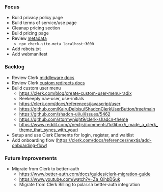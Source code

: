 ### Focus

- Build privacy policy page
- Build terms of service/use page
- Cleanup pricing section
- Build pricing page
- Review [metadata](https://nextjs.org/docs/app/api-reference/functions/generate-metadata#metadata-fields)
  - `npx check-site-meta localhost:3000`
- Add robots.txt
- Add webmanifest

### Backlog

- Review Clerk [middleware docs](https://clerk.com/docs/references/nextjs/clerk-middleware#protect-all-routes)
- Review Clerk [custom redirects docs](https://clerk.com/docs/guides/custom-redirects)
- Build custom user menu
  - <https://clerk.com/blog/create-custom-user-menu-radix>
  - Beekeeply nav-user, use-initials
  - <https://clerk.com/docs/references/javascript/user>
  - <https://github.com/KairuDeibisu/ShadcnClerkUserButton/tree/main>
  - <https://github.com/shadcn-ui/ui/issues/5462>
  - <https://github.com/stormynight9/clerk-shadcn-theme>
  - <https://www.reddit.com/r/nextjs/comments/1c0ibnx/i_made_a_clerk_theme_that_syncs_with_your/>
- Setup and use Clerk Elements for login, register, and waitlist
- Add onboarding flow (<https://clerk.com/docs/references/nextjs/add-onboarding-flow>)

### Future Improvements

- Migrate from Clerk to better-auth
  - <https://www.better-auth.com/docs/guides/clerk-migration-guide>
  - <https://www.youtube.com/watch?v=Za_QihbDSuk>
  - Migrate from Clerk Billing to polar.sh better-auth integration
